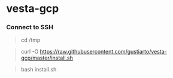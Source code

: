 # vesta-gcp
### Connect to SSH

> cd /tmp

> curl -O https://raw.githubusercontent.com/gustiarto/vesta-gcp/master/install.sh

> bash install.sh
